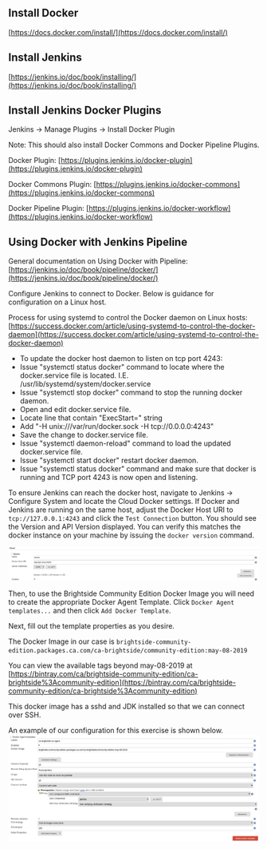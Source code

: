 ## Install Docker
[https://docs.docker.com/install/](https://docs.docker.com/install/)

## Install Jenkins 
[https://jenkins.io/doc/book/installing/](https://jenkins.io/doc/book/installing/)

## Install Jenkins Docker Plugins
Jenkins -> Manage Plugins -> Install Docker Plugin

Note: This should also install Docker Commons and Docker Pipeline Plugins.

Docker Plugin: [https://plugins.jenkins.io/docker-plugin](https://plugins.jenkins.io/docker-plugin)

Docker Commons Plugin: [https://plugins.jenkins.io/docker-commons](https://plugins.jenkins.io/docker-commons)

Docker Pipeline Plugin: [https://plugins.jenkins.io/docker-workflow](https://plugins.jenkins.io/docker-workflow)

## Using Docker with Jenkins Pipeline

General documentation on Using Docker with Pipeline: [https://jenkins.io/doc/book/pipeline/docker/](https://jenkins.io/doc/book/pipeline/docker/)

Configure Jenkins to connect to Docker. Below is guidance for configuration on a Linux host.

Process for using systemd to control the Docker daemon on Linux hosts: [https://success.docker.com/article/using-systemd-to-control-the-docker-daemon](https://success.docker.com/article/using-systemd-to-control-the-docker-daemon)

  - To update the docker host daemon to listen on tcp port 4243:
  - Issue "systemctl status docker" command to locate where the docker.service file is located. I.E. /usr/lib/systemd/system/docker.service
  - Issue "systemctl stop docker" command to stop the running docker daemon.
  - Open and edit docker.service file.
  - Locate line that contain "ExecStart=" string
  - Add "-H unix:///var/run/docker.sock -H tcp://0.0.0.0:4243"
  - Save the change to docker.service file.
  - Issue "systemctl daemon-reload" command to load the updated docker.service file.
  - Issue "systemctl start docker" restart docker daemon.
  - Issue "systemctl status docker" command and make sure that docker is running and TCP port 4243 is now open and listening.

To ensure Jenkins can reach the docker host, navigate to Jenkins -> Configure System and locate the Cloud Docker settings. If Docker and Jenkins are running on the same host, adjust the Docker Host URI to `tcp://127.0.0.1:4243` and click the `Test Connection` button. You should see the Version and API Version displayed. You can verify this matches the docker instance on your machine by issuing the `docker version` command.

![Docker Connection Test](images/Test_Docker_Connection.PNG)

Then, to use the Brightside Community Edition Docker Image you will need to create the appropriate Docker Agent Template.
Click `Docker Agent templates...` and then click `Add Docker Template`.

Next, fill out the template properties as you desire.

The Docker Image in our case is `brightside-community-edition.packages.ca.com/ca-brightside/community-edition:may-08-2019`

You can view the available tags beyond may-08-2019 at [https://bintray.com/ca/brightside-community-edition/ca-brightside%3Acommunity-edition](https://bintray.com/ca/brightside-community-edition/ca-brightside%3Acommunity-edition)

This docker image has a sshd and JDK installed so that we can connect over SSH.

An example of our configuration for this exercise is shown below.
![Docker Connection Test](images/Example_Docker_Agent_Template.PNG)